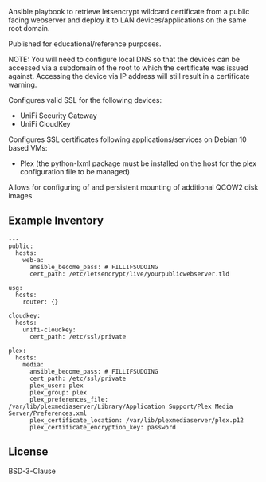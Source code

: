 Ansible playbook to retrieve letsencrypt wildcard certificate from a public facing webserver and deploy it to LAN devices/applications on the same root domain.

Published for educational/reference purposes.

NOTE: You will need to configure local DNS so that the devices can be accessed via a subdomain of the root to which the certificate was issued against. Accessing the device via IP address will still result in a certificate warning.

Configures valid SSL for the following devices:
- UniFi Security Gateway
- UniFi CloudKey

Configures SSL certificates following applications/services on Debian 10 based VMs:
- Plex (the python-lxml package must be installed on the host for the plex configuration file to be managed)

Allows for configuring of and persistent mounting of additional QCOW2 disk images

Example Inventory
-
```
---
public:
  hosts:
    web-a:
      ansible_become_pass: # FILLIFSUDOING
      cert_path: /etc/letsencrypt/live/yourpublicwebserver.tld

usg:
  hosts:
    router: {}

cloudkey:
  hosts:
    unifi-cloudkey:
      cert_path: /etc/ssl/private

plex:
  hosts:
    media:
      ansible_become_pass: # FILLIFSUDOING
      cert_path: /etc/ssl/private
      plex_user: plex
      plex_group: plex
      plex_preferences_file: /var/lib/plexmediaserver/Library/Application Support/Plex Media Server/Preferences.xml
      plex_certificate_location: /var/lib/plexmediaserver/plex.p12
      plex_certificate_encryption_key: password

```

License
-

BSD-3-Clause
